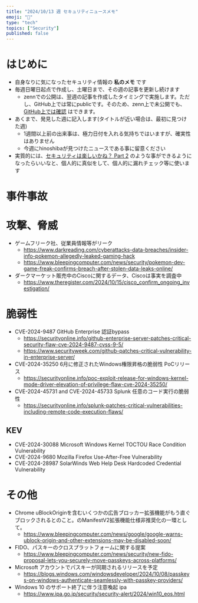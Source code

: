 ```yaml
---
title: "2024/10/13 週 セキュリティニュースメモ"
emoji: "🔖"
type: "tech"
topics: ["Security"]
published: false
---
```


# はじめに
* 自身なりに気になったセキュリティ情報の **私のメモ** です
* 毎週日曜日起点で作成し、土曜日まで、その週の記事を更新し続けます
    * zennでの公開は、翌週の記事を作成したタイミングで実施します。ただし、GitHub上では常にpublicです。そのため、zenn上で未公開でも、[GitHub上では確認](https://github.com/hinoshiba/zenn.dev/tree/main/articles) はできます。
* あくまで、発見した週に記入します(タイトルが近い場合は、最初に見つけた週)
    * 1週間以上前の出来事は、極力日付を入れる気持ちではいますが、確実性はありません
    * 今週にhinoshibaが見つけたニュースである事に留意ください
* 実質的には、[セキュリティは楽しいかね？ Part 2](https://negi.hatenablog.com/) のような事ができるようになったらいいなと、個人的に真似をして、個人的に漏れチェック等に使います

# 事件事故

# 攻撃、脅威

* ゲームフリーク社、従業員情報等がリーク
    * https://www.darkreading.com/cyberattacks-data-breaches/insider-info-pokemon-allegedly-leaked-gaming-hack
    * https://www.bleepingcomputer.com/news/security/pokemon-dev-game-freak-confirms-breach-after-stolen-data-leaks-online/
* ダークマーケット販売中のCiscoに関するデータ、Ciscoは事実を調査中
    * https://www.theregister.com/2024/10/15/cisco_confirm_ongoing_investigation/
# 脆弱性

* CVE-2024-9487 GitHub Enterprise 認証bypass
    * https://securityonline.info/github-enterprise-server-patches-critical-security-flaw-cve-2024-9487-cvss-9-5/
    * https://www.securityweek.com/github-patches-critical-vulnerability-in-enterprise-server/
* CVE-2024-35250 6月に修正されたWindows権限昇格の脆弱性 PoCリリース
    * https://securityonline.info/poc-exploit-release-for-windows-kernel-mode-driver-elevation-of-privilege-flaw-cve-2024-35250/
* CVE-2024-45731 and CVE-2024-45733 Splunk 任意のコード実行の脆弱性
    * https://securityonline.info/splunk-patches-critical-vulnerabilities-including-remote-code-execution-flaws/

## KEV
* CVE-2024-30088 Microsoft Windows Kernel TOCTOU Race Condition Vulnerability
* CVE-2024-9680 Mozilla Firefox Use-After-Free Vulnerability
* CVE-2024-28987 SolarWinds Web Help Desk Hardcoded Credential Vulnerability

# その他

* Chrome uBlockOriginを含むいくつかの広告ブロッカー拡張機能がもう直ぐブロックされるとのこと。のManifestV2拡張機能仕様非推奨化の一環として。
    * https://www.bleepingcomputer.com/news/google/google-warns-ublock-origin-and-other-extensions-may-be-disabled-soon/
* FIDO、パスキーのクロスプラットフォームに関する提案
    * https://www.bleepingcomputer.com/news/security/new-fido-proposal-lets-you-securely-move-passkeys-across-platforms/
* Microsoft アカウントでパスキーが同期されるリリースを予定
    * https://blogs.windows.com/windowsdeveloper/2024/10/08/passkeys-on-windows-authenticate-seamlessly-with-passkey-providers/
* Windows 10 のサポート終了に伴う注意喚起 ipa
    * https://www.ipa.go.jp/security/security-alert/2024/win10_eos.html
